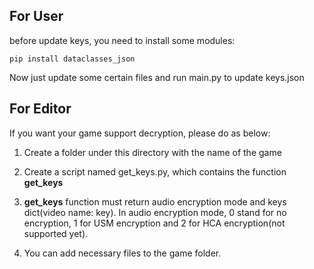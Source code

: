 ## For User 
 before update keys, you need to install some modules:

``pip install dataclasses_json``

Now just update some certain files and run main.py to update keys.json

## For Editor
If you want your game support decryption, please do as below:
1. Create a folder under this directory with the name of the game


2. Create a script named get_keys.py, which contains the function __get_keys__


3. __get_keys__ function must return audio encryption mode and keys dict(video name: key). In audio encryption mode, 0 stand for no encryption, 1 for USM encryption and 2 for HCA encryption(not supported yet).


3. You can add necessary files to the game folder.
